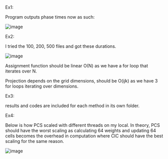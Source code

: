 Ex1:

Program outputs phase times now as such:

![image](https://user-images.githubusercontent.com/73917265/225765151-4f4041de-8441-44cc-bfa9-d1b0459f79f5.png)

Ex2:

I tried the 100, 200, 500 files and got these durations.

![image](https://user-images.githubusercontent.com/73917265/225765223-88715cca-0433-4ef5-b035-d0478b97a2af.png)

Assignment function should be linear O(N) as we have a for loop that iterates over N.

Projection depends on the grid dimensions, should be O(i*j*k) as we have 3 for loops iterating over dimensions.

Ex3:

results and codes are included for each method in its own folder.

Ex4:

Below is how PCS scaled with different threads on my local. In theory, PCS should have the worst scaling as calculating 64 weights and updating 64 cells becomes the overhead in computation where CIC should have the best scaling for the same reason. 

![image](https://user-images.githubusercontent.com/73917265/225910688-5e3865b5-ff5f-4a23-a0c4-683cdbff24d3.png)

